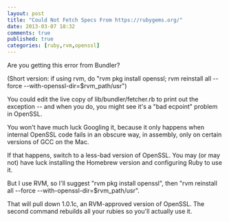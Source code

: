 ```yaml
---
layout: post
title: "Could Not Fetch Specs From https://rubygems.org/"
date: 2013-03-07 18:32
comments: true
published: true
categories: [ruby,rvm,openssl]
---
```

Are you getting this error from Bundler?

(Short version: if using rvm, do "rvm pkg install openssl; rvm reinstall all --force --with-openssl-dir=$rvm_path/usr")

You could edit the live copy of lib/bundler/fetcher.rb to print out the exception -- and when you do, you might see it's a "bad ecpoint" problem in OpenSSL.

You won't have much luck Googling it, because it only happens when internal OpenSSL code fails in an obscure way, in assembly, only on certain versions of GCC on the Mac.

If that happens, switch to a less-bad version of OpenSSL.  You may (or may not) have luck installing the Homebrew version and configuring Ruby to use it.

But I use RVM, so I'll suggest "rvm pkg install openssl", then "rvm reinstall all --force --with-openssl-dir=$rvm_path/usr".

That will pull down 1.0.1c, an RVM-approved version of OpenSSL.  The second command rebuilds all your rubies so you'll actually use it.
